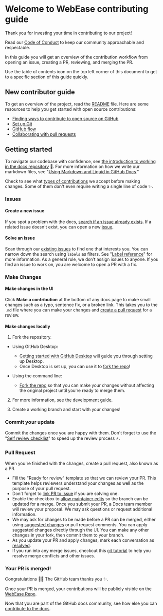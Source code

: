 # Welcome to WebEase contributing guide <!-- omit in toc -->

Thank you for investing your time in contributing to our project!

Read our [Code of Conduct](./CODE_OF_CONDUCT.md) to keep our community approachable and respectable.

In this guide you will get an overview of the contribution workflow from opening an issue, creating a PR, reviewing, and merging the PR.

Use the table of contents icon on the top left corner of this document to get to a specific section of this guide quickly.

## New contributor guide

To get an overview of the project, read the [README](../README.md) file. Here are some resources to help you get started with open source contributions:

- [Finding ways to contribute to open source on GitHub](https://docs.github.com/en/get-started/exploring-projects-on-github/finding-ways-to-contribute-to-open-source-on-github)
- [Set up Git](https://docs.github.com/en/get-started/getting-started-with-git/set-up-git)
- [GitHub flow](https://docs.github.com/en/get-started/using-github/github-flow)
- [Collaborating with pull requests](https://docs.github.com/en/github/collaborating-with-pull-requests)


## Getting started

To navigate our codebase with confidence, see [the introduction to working in the docs repository](/contributing/README.md) :confetti_ball:. For more information on how we write our markdown files, see "[Using Markdown and Liquid in GitHub Docs](https://docs.github.com/en/contributing/writing-for-github-docs/using-markdown-and-liquid-in-github-docs)."

Check to see what [types of contributions](/contributing/types-of-contributions.md) we accept before making changes. Some of them don't even require writing a single line of code :sparkles:.

### Issues

#### Create a new issue

If you spot a problem with the docs, [search if an issue already exists](https://github.com/tratum/WebEase/issues?q=is%3Aopen). If a related issue doesn't exist, you can open a new [issue](https://github.com/tratum/WebEase/issues/new/choose).

#### Solve an issue

Scan through our [existing issues](https://github.com/tratum/WebEase/issues) to find one that interests you. You can narrow down the search using `labels` as filters. See "[Label reference](https://docs.github.com/en/contributing/collaborating-on-github-docs/label-reference)" for more information. As a general rule, we don’t assign issues to anyone. If you find an issue to work on, you are welcome to open a PR with a fix.

### Make Changes

#### Make changes in the UI

Click **Make a contribution** at the bottom of any docs page to make small changes such as a typo, sentence fix, or a broken link. This takes you to the `.md` file where you can make your changes and [create a pull request](#pull-request) for a review.

#### Make changes locally

1. Fork the repository.
- Using GitHub Desktop:
  - [Getting started with GitHub Desktop](https://docs.github.com/en/desktop/installing-and-configuring-github-desktop/getting-started-with-github-desktop) will guide you through setting up Desktop.
  - Once Desktop is set up, you can use it to [fork the repo](https://docs.github.com/en/desktop/contributing-and-collaborating-using-github-desktop/cloning-and-forking-repositories-from-github-desktop)!

- Using the command line:
  - [Fork the repo](https://docs.github.com/en/github/getting-started-with-github/fork-a-repo#fork-an-example-repository) so that you can make your changes without affecting the original project until you're ready to merge them.

2. For more information, see [the development guide](../contributing/development.md).

3. Create a working branch and start with your changes!

### Commit your update

Commit the changes once you are happy with them. Don't forget to use the "[Self review checklist](https://docs.github.com/en/contributing/collaborating-on-github-docs/self-review-checklist)" to speed up the review process :zap:.

### Pull Request

When you're finished with the changes, create a pull request, also known as a PR.
- Fill the "Ready for review" template so that we can review your PR. This template helps reviewers understand your changes as well as the purpose of your pull request.
- Don't forget to [link PR to issue](https://docs.github.com/en/issues/tracking-your-work-with-issues/linking-a-pull-request-to-an-issue) if you are solving one.
- Enable the checkbox to [allow maintainer edits](https://docs.github.com/en/github/collaborating-with-issues-and-pull-requests/allowing-changes-to-a-pull-request-branch-created-from-a-fork) so the branch can be updated for a merge.
Once you submit your PR, a Docs team member will review your proposal. We may ask questions or request additional information.
- We may ask for changes to be made before a PR can be merged, either using [suggested changes](https://docs.github.com/en/github/collaborating-with-issues-and-pull-requests/incorporating-feedback-in-your-pull-request) or pull request comments. You can apply suggested changes directly through the UI. You can make any other changes in your fork, then commit them to your branch.
- As you update your PR and apply changes, mark each conversation as [resolved](https://docs.github.com/en/github/collaborating-with-issues-and-pull-requests/commenting-on-a-pull-request#resolving-conversations).
- If you run into any merge issues, checkout this [git tutorial](https://github.com/skills/resolve-merge-conflicts) to help you resolve merge conflicts and other issues.

### Your PR is merged!

Congratulations :tada::tada: The GitHub team thanks you :sparkles:.

Once your PR is merged, your contributions will be publicly visible on the [WebEase Repo](https://github.com/tratum/WebEase).

Now that you are part of the GitHub docs community, see how else you can [contribute to the docs](/contributing/types-of-contributions.md).
